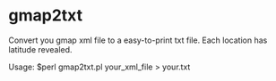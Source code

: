 # gmap2txt

Convert you gmap xml file to a easy-to-print txt file. Each location has latitude revealed.

Usage:
$perl gmap2txt.pl your_xml_file > your.txt

